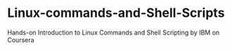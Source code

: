 # Linux-commands-and-Shell-Scripts
Hands-on Introduction to Linux Commands and Shell Scripting by IBM on Coursera
